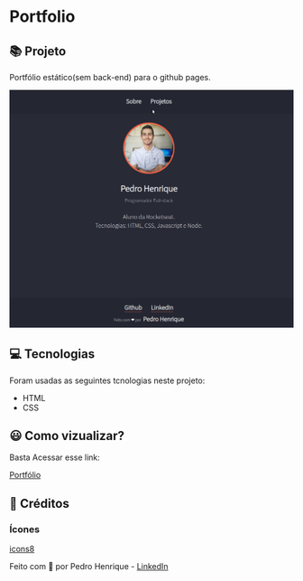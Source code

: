 # Portfolio

## :books: Projeto

Portfólio estático(sem back-end) para o github pages.

<a align="center">

![Portfolio](assets/portfolio.gif)

</a>

## :computer: Tecnologias

Foram usadas as seguintes tcnologias neste projeto:

- HTML
- CSS 

## :smiley: Como vizualizar?

Basta Acessar esse link:

[Portfólio](https://pedromartinscap.github.io/portfolio)


## :clap: Créditos
  ### Ícones

  [icons8](https://icons8.com.br/)

Feito com :blue_heart: por Pedro Henrique - [LinkedIn](https://www.linkedin.com/in/pedrohenriqueoliveiramartins/)
